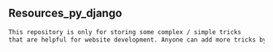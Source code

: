 ## Resources_py_django
```bash
This repository is only for storing some complex / simple tricks
that are helpful for website development. Anyone can add more tricks by pull request
```
